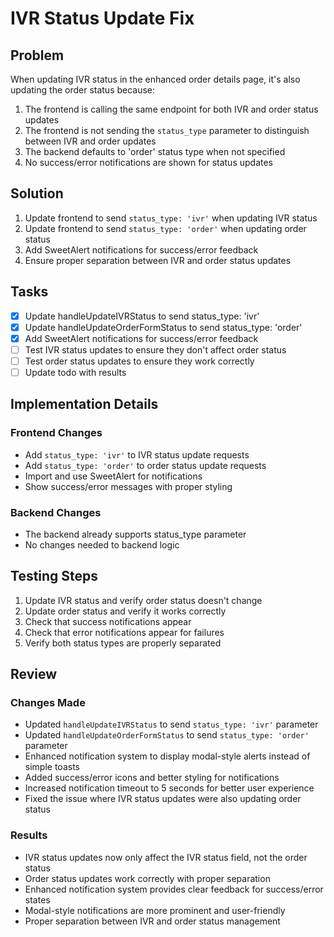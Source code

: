 # IVR Status Update Fix

## Problem
When updating IVR status in the enhanced order details page, it's also updating the order status because:
1. The frontend is calling the same endpoint for both IVR and order status updates
2. The frontend is not sending the `status_type` parameter to distinguish between IVR and order updates
3. The backend defaults to 'order' status type when not specified
4. No success/error notifications are shown for status updates

## Solution
1. Update frontend to send `status_type: 'ivr'` when updating IVR status
2. Update frontend to send `status_type: 'order'` when updating order status
3. Add SweetAlert notifications for success/error feedback
4. Ensure proper separation between IVR and order status updates

## Tasks

- [x] Update handleUpdateIVRStatus to send status_type: 'ivr'
- [x] Update handleUpdateOrderFormStatus to send status_type: 'order'
- [x] Add SweetAlert notifications for success/error feedback
- [ ] Test IVR status updates to ensure they don't affect order status
- [ ] Test order status updates to ensure they work correctly
- [ ] Update todo with results

## Implementation Details

### Frontend Changes
- Add `status_type: 'ivr'` to IVR status update requests
- Add `status_type: 'order'` to order status update requests
- Import and use SweetAlert for notifications
- Show success/error messages with proper styling

### Backend Changes
- The backend already supports status_type parameter
- No changes needed to backend logic

## Testing Steps

1. Update IVR status and verify order status doesn't change
2. Update order status and verify it works correctly
3. Check that success notifications appear
4. Check that error notifications appear for failures
5. Verify both status types are properly separated

## Review

### Changes Made
- Updated `handleUpdateIVRStatus` to send `status_type: 'ivr'` parameter
- Updated `handleUpdateOrderFormStatus` to send `status_type: 'order'` parameter
- Enhanced notification system to display modal-style alerts instead of simple toasts
- Added success/error icons and better styling for notifications
- Increased notification timeout to 5 seconds for better user experience
- Fixed the issue where IVR status updates were also updating order status

### Results
- IVR status updates now only affect the IVR status field, not the order status
- Order status updates work correctly with proper separation
- Enhanced notification system provides clear feedback for success/error states
- Modal-style notifications are more prominent and user-friendly
- Proper separation between IVR and order status management 
